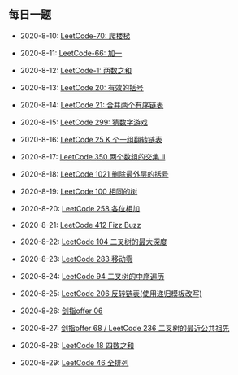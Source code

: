 ## 每日一题

* 2020-8-10:  [LeetCode-70: 爬楼梯](./leetcode.70.md)

* 2020-8-11:  [LeetCode-66: 加一](./leetcode.66.md)

* 2020-8-12: [LeetCode-1: 两数之和](./leetcode.1.md)

* 2020-8-13: [LeetCode 20: 有效的括号](./leetcode.20.md)

* 2020-8-14: [LeetCode 21: 合并两个有序链表](./leetcode.21.md)

* 2020-8-15: [LeetCode 299: 猜数字游戏](./leetcode.299.md)

* 2020-8-16: [LeetCode 25 K 个一组翻转链表](./leetcode.25.md)

* 2020-8-17: [LeetCode 350 两个数组的交集 II](./leetcode.350.md)

* 2020-8-18: [LeetCode 1021 删除最外层的括号](./leetcode.1021.md)

* 2020-8-19: [LeetCode 100 相同的树](./leetcode.100.md)

* 2020-8-20: [LeetCode 258 各位相加](./leetcode.258.md)

* 2020-8-21: [LeetCode 412 Fizz Buzz](./leetcode.412.md)

* 2020-8-22: [LeetCode 104 二叉树的最大深度](./leetcode.104.md)

* 2020-8-23: [LeetCode 283 移动零](./leetcode.283.md)

* 2020-8-24: [LeetCode 94 二叉树的中序遍历](../Week_02/Day2/README.md#1)

* 2020-8-25: [LeetCode 206 反转链表(使用递归模板改写)](./leetcode.206.md)

* 2020-8-26: [剑指offer 06 ](./offer.06.md)

* 2020-8-27: [剑指offer 68 / LeetCode 236 二叉树的最近公共祖先 ](../Week_03/Day3/README.md#1)

* 2020-8-28: [LeetCode 18 四数之和](../Week_02/Day1/README.md#4)

* 2020-8-29: [LeetCode 46 全排列](../Week_03/Day6/README.md#2)
